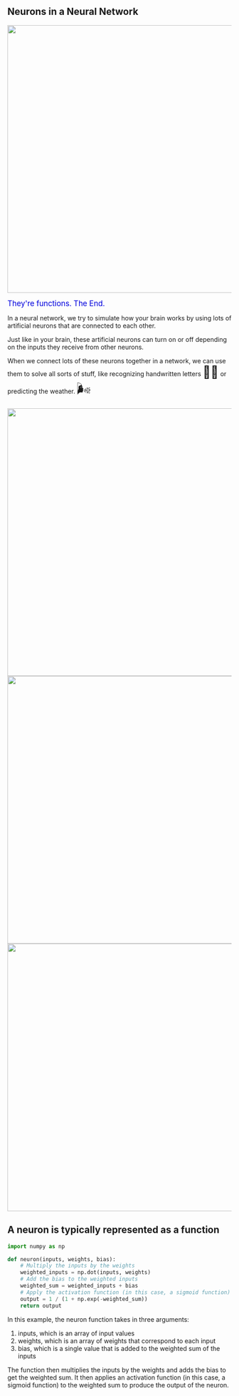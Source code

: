 ## Neurons in a Neural Network

<img src="https://www.investopedia.com/thmb/5-hnhHpOzLM2GVXPlSstg8tJYLw=/1500x0/filters:no_upscale():max_bytes(150000):strip_icc()/dotdash_Final_Neural_Network_Apr_2020-01-5f4088dfda4c49d99a4d927c9a3a5ba0.jpg" width="600">

<span style="color:#0000dd;font-size:larger;">They're functions. The End.</span>

In a neural network, we try to simulate how your brain works by using lots of artificial neurons that are connected to each other.

Just like in your brain, these artificial neurons can turn on or off depending on the inputs they receive from other neurons.

When we connect lots of these neurons together in a network, we can use them to solve all sorts of stuff, like recognizing handwritten letters <span style="font-size:27px;">✍🏻</span> or predicting the weather. <span style="font-size:30px;">🌬️</span>

<img src="https://miro.medium.com/max/610/1*SJPacPhP4KDEB1AdhOFy_Q.png" width="600">

<img src="https://sds-platform-private.s3-us-east-2.amazonaws.com/uploads/47_blog_image_2.png" width="600">

<img src="https://assets-global.website-files.com/5d7b77b063a9066d83e1209c/614fc05e2486109794ed3bdc_neuron.png" width="600">

## A neuron is typically represented as a function

```python
import numpy as np

def neuron(inputs, weights, bias):
    # Multiply the inputs by the weights
    weighted_inputs = np.dot(inputs, weights)
    # Add the bias to the weighted inputs
    weighted_sum = weighted_inputs + bias
    # Apply the activation function (in this case, a sigmoid function)
    output = 1 / (1 + np.exp(-weighted_sum))
    return output
```

In this example, the neuron function takes in three arguments:

1. inputs, which is an array of input values
2. weights, which is an array of weights that correspond to each input
3. bias, which is a single value that is added to the weighted sum of the inputs

The function then multiplies the inputs by the weights and adds the bias to get the weighted sum. It then applies an activation function (in this case, a sigmoid function) to the weighted sum to produce the output of the neuron.

<br>
